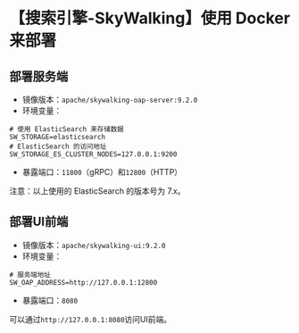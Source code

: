 # 【搜索引擎-SkyWalking】使用 Docker 来部署

## 部署服务端
* 镜像版本：`apache/skywalking-oap-server:9.2.0`
* 环境变量：
```properties
# 使用 ElasticSearch 来存储数据
SW_STORAGE=elasticsearch
# ElasticSearch 的访问地址
SW_STORAGE_ES_CLUSTER_NODES=127.0.0.1:9200
```
* 暴露端口：`11800`（gRPC）和`12800`（HTTP）

注意：以上使用的 ElasticSearch 的版本号为 7.x。

## 部署UI前端
* 镜像版本：`apache/skywalking-ui:9.2.0`
* 环境变量：
```properties
# 服务端地址
SW_OAP_ADDRESS=http://127.0.0.1:12800
```
* 暴露端口：`8080`

可以通过`http://127.0.0.1:8080`访问UI前端。